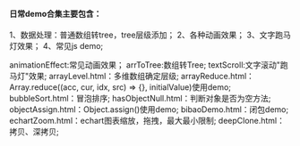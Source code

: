 #### 日常demo合集主要包含：
1、数据处理：普通数组转tree，tree层级添加；
2、各种动画效果；
3、文字跑马灯效果；
4、常见js demo;

animationEffect:常见动画效果；
arrToTree:数组转Tree;
textScroll:文字滚动"跑马灯"效果;
arrayLevel.html：多维数组确定层级;
arrayReduce.html：Array.reduce((acc, cur, idx, src) => {}, initialValue)使用demo;
bubbleSort.html：冒泡排序;
hasObjectNull.html：判断对象是否为空方法;
objectAssign.html：Object.assign()使用demo;
bibaoDemo.html：闭包demo;
echartZoom.html：echart图表缩放，拖拽，最大最小限制;
deepClone.html：拷贝、深拷贝;

